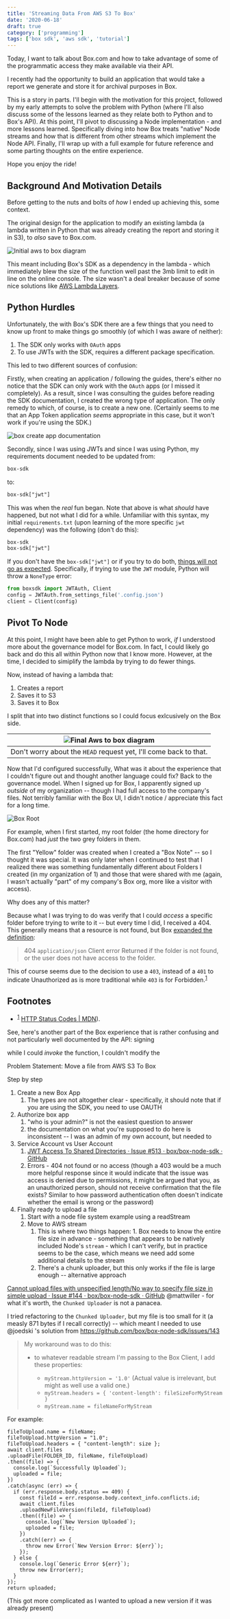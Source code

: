 ```yaml
---
title: 'Streaming Data From AWS S3 To Box'
date: '2020-06-18'
draft: true
category: ['programming']
tags: ['box sdk', 'aws sdk', 'tutorial']
---
```


Today, I want to talk about Box.com and how to take advantage of some of the programmatic access they make available via their API.

I recently had the opportunity to build an application that would take a report we generate and store it for archival purposes in Box.

This is a story in parts. I'll begin with the motivation for this project, followed by my early attempts to solve the problem with Python (where I'll also discuss some of the lessons learned as they relate both to Python and to Box's API). At this point, I'll pivot to discussing a Node implementation - and more lessons learned. Specifically diving into how Box treats "native" Node streams and how that is different from other streams which implement the Node API. Finally, I'll wrap up with a full example for future reference and some parting thoughts on the entire experience.

Hope you enjoy the ride!

## Background And Motivation Details

Before getting to the nuts and bolts of _how_ I ended up achieving this, some context.

The original design for the application to modify an existing lambda (a lambda written in Python that was already creating the report and storing it in S3), to _also_ save to Box.com.

![Initial aws to box diagram](https://res.cloudinary.com/scweiss1/image/upload/v1593270673/AWS-To-Box-Initial_w5gi7h.svg)

This meant including Box's SDK as a dependency in the lambda - which immediately blew the size of the function well past the 3mb limit to edit in line on the online console. The size wasn't a deal breaker because of some nice solutions like [AWS Lambda Layers](https://docs.aws.amazon.com/lambda/latest/dg/configuration-layers.html).

## Python Hurdles

Unfortunately, the with Box's SDK there are a few things that you need to know up front to make things go smoothly (of which I was aware of neither):

1. The SDK only works with `OAuth` apps
2. To use JWTs with the SDK, requires a different package specification.

This led to two different sources of confusion:

Firstly, when creating an application / following the guides, there's either no notice that the SDK can only work with the `OAuth` apps (or I missed it completely). As a result, since I was consulting the guides before reading the SDK documentation, I created the wrong type of application. The only remedy to which, of course, is to create a new one. (Certainly seems to me that an App Token application _seems_ appropriate in this case, but it won't work if you're using the SDK.)

![box create app documentation](https://res.cloudinary.com/scweiss1/image/upload/v1593270673/box-create-app_iwlkt2.png)

Secondly, since I was using JWTs and since I was using Python, my requirements document needed to be updated from:

```txt:title=requirements.txt
box-sdk
```

to:

```txt:title=requirements.txt
box-sdk["jwt"]
```

This was when the _real_ fun began. Note that above is what _should_ have happened, but not what I did for a while. Unfamiliar with this syntax, my initial `requirements.txt` (upon learning of the more specific `jwt` dependency) was the following (don't do this):

```txt:title=requirements.txt
box-sdk
box-sdk["jwt"]
```

If you don't have the `box-sdk["jwt"]` or if you try to do both, [things will not go as expected](https://github.com/box/box-python-sdk/issues/387#issuecomment-644344864). Specifically, if trying to use the `JWT` module, Python will throw a `NoneType` error:

```python
from boxsdk import JWTAuth, Client
config = JWTAuth.from_settings_file('.config.json')
client = Client(config)
```

## Pivot To Node

At this point, I might have been able to get Python to work, _if_ I understood more about the governance model for Box.com. In fact, I could likely go back and do this all within Python now that I know more. However, at the time, I decided to simiplify the lambda by trying to do fewer things.

Now, instead of having a lambda that:

1. Creates a report
1. Saves it to S3
1. Saves it to Box

I split that into two distinct functions so I could focus exlcusively on the Box side.

| ![Final Aws to box diagram](https://res.cloudinary.com/scweiss1/image/upload/v1593270673/AWS-To-Box-Final_wwgzze.svg) |
| :-------------------------------------------------------------------------------------------------------------------: |
|                           Don't worry about the `HEAD` request yet, I'll come back to that.                           |

Now that I'd configured successfully, What was it about the experience that I couldn't figure out and thought another language could fix? Back to the governance model. When I signed up for Box, I apparently signed up _outside_ of my organization -- though I had full access to the company's files. Not terribly familiar with the Box UI, I didn't notice / appreciate this fact for a long time.

![Box Root](https://res.cloudinary.com/scweiss1/image/upload/v1593270673/root-folder_u5ixt4.png)

For example, when I first started, my root folder (the home directory for Box.com) had _just_ the two grey folders in them.

The first "Yellow" folder was created when I created a "Box Note" -- so I thought it was special. It was only later when I continued to test that I realized there was something fundamentally different about Folders I created (in my organization of 1) and those that were shared with me (again, I wasn't actually "part" of my company's Box org, more like a visitor with access).

Why does any of this matter?

Because what I was trying to do was verify that I could _access_ a specific folder before trying to write to it -- but every time I did, I received a 404. This generally means that a resource is not found, but Box [expanded the definition](https://developer.box.com/reference/get-folders-id/#param-404-application/json):

> 404 `application/json` Client error
> Returned if the folder is not found, or the user does not have access to the folder.

This of course seems due to the decision to use a `403`, instead of a `401` to indicate Unauthorized as is more traditional while `403` is for Forbidden.<sup>[1](#footnotes)</sup><a id="fn1"></a>

## Footnotes

-   <sup>[1](#fn1)</sup> [HTTP Status Codes | MDN](https://developer.mozilla.org/en-US/docs/Web/HTTP/Status)).

See, here's another part of the Box experience that is rather confusing and not particularly well documented by the API: signing

while I could _invoke_ the function, I couldn't modify the

Problem Statement: Move a file from AWS S3 To Box

Step by step

1. Create a new Box App
    1. The types are not altogether clear - specifically, it should note that if you are using the SDK, you need to use OAUTH
2. Authorize box app
    1. "who is your admin?" is not the easiest question to answer
    2. the documentation on what you're supposed to do here is inconsistent -- I was an admin of my own account, but needed to
3. Service Account vs User Account
    1. [JWT Access To Shared Directories · Issue #513 · box/box-node-sdk · GitHub](https://github.com/box/box-node-sdk/issues/513)
    2. Errors - 404 not found or no access (though a 403 would be a much more helpful response since it would indicate that the issue was access is denied due to permissions, it might be argued that you, as an unauthorized person, should not receive confirmation that the file exists? Similar to how password authentication often doesn't indicate whether the email is wrong or the password)
4. Finally ready to upload a file
    1. Start with a node file system example using a readStream
    2. Move to AWS stream
        1. This is where two things happen: 1. Box needs to know the entire file size in advance - something that appears to be natively included Node's `stream` - which I can't verify, but in practice seems to be the case, which means we need add some additional details to the stream
        2. There's a chunk uploader, but this only works if the file is large enough -- alternative approach

[Cannot upload files with unspecified length/No way to specify file size in simple upload · Issue #144 · box/box-node-sdk · GitHub](https://github.com/box/box-node-sdk/issues/144)
@mattwiller - for what it's worth, the `Chunked Uploader` is not a panacea.

I tried refactoring to the `Chunked Uploader`, but my file is too small for it (a measly 871 bytes if I recall correctly) -- which meant I needed to use @joedski 's solution from https://github.com/box/box-node-sdk/issues/143

> My workaround was to do this:
>
> -   to whatever readable stream I'm passing to the Box Client, I add these properties:
>
>     -   `myStream.httpVersion = '1.0'` (Actual value is irrelevant, but might as well use a valid one.)
>     -   `myStream.headers = { 'content-length': fileSizeForMyStream }`
>     -   `myStream.name = fileNameForMyStream`

For example:

```
fileToUpload.name = fileName;
fileToUpload.httpVersion = "1.0";
fileToUpload.headers = { "content-length": size };
await client.files
.uploadFile(FOLDER_ID, fileName, fileToUpload)
.then((file) => {
  console.log(`Successfully Uploaded`);
  uploaded = file;
})
.catch(async (err) => {
  if (err.response.body.status == 409) {
    const fileId = err.response.body.context_info.conflicts.id;
    await client.files
    .uploadNewFileVersion(fileId, fileToUpload)
    .then((file) => {
      console.log(`New Version Uploaded`);
      uploaded = file;
    })
    .catch((err) => {
      throw new Error(`New Version Error: ${err}`);
    });
  } else {
    console.log(`Generic Error ${err}`);
    throw new Error(err);
  }
});
return uploaded;
```

(This got more complicated as I wanted to upload a new version if it was already present)
